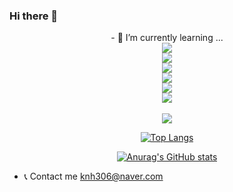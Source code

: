### Hi there 👋

<!--
**kimnamhyeon0112/kimnamhyeon0112** is a ✨ _special_ ✨ repository because its `README.md` (this file) appears on your GitHub profile.

Here are some ideas to get you started:

- 🔭 I’m currently working on ...
- 🌱 I’m currently learning ...
- 👯 I’m looking to collaborate on ...
- 🤔 I’m looking for help with ...
- 💬 Ask me about ...
- 📫 How to reach me: ...
- 😄 Pronouns: ...
- ⚡ Fun fact: ...
-->

<div align=center>
  - 📝 I’m currently learning ...
  <br/>
  <img src="https://img.shields.io/badge/C-5C2D91?style=flat-square&logo=C&logoColor=white"/><br/>
  <img src="https://img.shields.io/badge/C++-00599C?style=flat-square&logo=C%2B%2B&logoColor=white"/><br/>
  <img src="https://img.shields.io/badge/Python-3777AB?style=flat-square&logo=Python&logoColor=white"/><br/>
  <img src="https://img.shields.io/badge/HTML5-E34F26?style=flat-square&logo=HTML5&logoColor=white"/><br/>
  <img src="https://img.shields.io/badge/CSS3-1572B6?style=flat-square&logo=CSS3&logoColor=White"/><br/>
  <img src="https://img.shields.io/badge/JAVASCRIPT-F7DF1E?style=flat-square&logo=Javascript&logoColor=white"/><br/>
  <br/>
  <img src="https://img.shields.io/badge/VisualStudio-5C2D91?style=flat-square&logo=VisualStudio&logoColor=white"/>

  
  
[![Top Langs](https://github-readme-stats.vercel.app/api/top-langs/?username=kimnamhyeon0112&layout=compact)](https://github.com/kimnamhyeon0112/github-readme-stats)

[![Anurag's GitHub stats](https://github-readme-stats.vercel.app/api?username=kimnamhyeon0112)](https://github.com/kimnamhyeon0112/github-readme-stats)
</div>

- 📞 Contact me 
  knh306@naver.com

